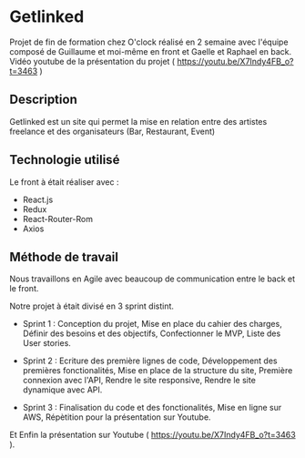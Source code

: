 # Getlinked

Projet de fin de formation chez O'clock réalisé en 2 semaine avec l'équipe composé de Guillaume et moi-même en front et Gaelle et Raphael en back. Vidéo youtube de la présentation du projet ( <https://youtu.be/X7Indy4FB_o?t=3463> )

## Description

Getlinked est un site qui permet la mise en relation entre des artistes freelance et des organisateurs (Bar, Restaurant, Event)

## Technologie utilisé

Le front à était réaliser avec :

- React.js
- Redux
- React-Router-Rom
- Axios

## Méthode de travail

Nous travaillons en Agile avec beaucoup de communication entre le back et le front.

Notre projet à était divisé en 3 sprint distint.

- Sprint 1 : Conception du projet, Mise en place du cahier des charges, Définir des besoins et des objectifs, Confectionner le MVP,
Liste des User stories.

- Sprint 2 : Ecriture des première lignes de code, Développement des premières fonctionalités, Mise en place de la structure du site, Première connexion avec l'API, Rendre le site responsive, Rendre le site dynamique avec API.

- Sprint 3 : Finalisation du code et des fonctionalités, Mise en ligne sur AWS, Répètition pour la présentation sur Youtube.

Et Enfin la présentation sur Youtube ( <https://youtu.be/X7Indy4FB_o?t=3463> ).
